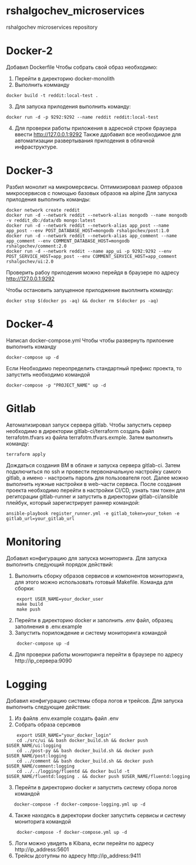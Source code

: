 # rshalgochev_microservices
rshalgochev microservices repository
# Docker-2
Добавил Dockerfile
Чтобы собрать свой образ необходимо:
1. Перейти в директорию docker-monolith
2. Выполнить комманду
```shell
docker build -t reddit:local-test .
```
3. Для запуска прилодения выполнить команду:
```shell
docker run -d -p 9292:9292 --name reddit reddit:local-test
```
4. Для проверки работы приложения в адресной строке браузера ввести
http://127.0.0.1:9292
Также ддобавил все необходимое для автоматизации развертывания прилодения в облачной инфраструктуре.

# Docker-3
Разбил монолит на микромерсвисы.
Оптимизировал размер образов микросервисов с помощью базовых образов на alpine
Для запуска прилодения выполнить команды:
```shell
docker network create reddit
docker run -d --network reddit --network-alias mongodb --name mongodb -v reddit_db:/data/db mongo:latest
docker run -d --network reddit --network-alias app_post --name app_post --env POST_DATABASE_HOST=mongodb rshalgochev/post:1.0
docker run -d --network reddit --network-alias app_comment --name app_comment --env COMMENT_DATABASE_HOST=mongodb rshalgochev/comment:2.0
docker run -d --network reddit --name app_ui -p 9292:9292 --env POST_SERVICE_HOST=app_post --env COMMENT_SERVICE_HOST=app_comment rshalgochev/ui:2.0
```
Проверить рабоу прилодения можно перейдя в браузере по адресу http://127.0.0.1:9292

Чтобы остановить запущенное прилоджение выоплнить команду:
```shell
docker stop $(docker ps -aq) && docker rm $(docker ps -aq)
```
# Docker-4
Написал docker-compose.yml
Чтобы чтобы развернуть прилоение выполнить команду
```shell
docker-compose up -d
```
Если Необходимо переопределить стандартный префикс проекта, то запустить необходимо командой
```shell
docker-compose -p "PROJECT_NAME" up -d
```
# Gitlab
Автоматизировал запуск сервера gitlab.
Чтобы запустить сервер необходимо в директории gitlab-ci/terraform создать файл terrafotm.tfvars из файла
terrafotm.tfvars.exmple. Затем выполнить команду:
```shell
terraform apply
```
Дождаться создания ВМ в облаке и запуска сервера gitlab-ci. Затем подключиться по ssh и провести первоначальную настройку
самого gitlab, а имено - настроить пароль для пользователя root.
Далее можно выполнить нужные настройки в web-части сервиса.
После создания проекта необходимо перейти в настройки CI/CD, узнать там токен для регитсрации gitlab-runner и запустить
в директории gitlab-ci/ansible плейбук, который зарегистрирует раннер командой:
```shell
ansible-playbook register_runner.yml -e gitlab_token=your_token -e gitlab_url=your_gitlab_url
```
# Monitoring
Добавил конфигурацию для запуска мониторинга.
Для запуска выполнить следующий порядок действий:
1. Выполнить сборку образов сервисов и компонентов мониторинга, для этого можно использовать готовый Makefile. Команда для сборки:
```shell
    export USER_NAME=your_docker_user
    make build
    make push
```
2. Перейти в директорию docker и заполнить .env файл, образец заполнения в .env.example
3. Запустить порилождение и систему мониторинга командой
```shell
    docker-compose up -d
```
4. Для проверки работы мониторинга перейти в браузере по адресу http://ip_сервера:9090

# Logging
Добавил конфигурацию системы сбора логов и трейсов.
Для запуска выполнить следующие действия:
1. Из файлв .env.example создать файл .env
2. Собрать образа серсивов
```shell
    export USER_NAME="your_docker_login"
    cd ./src/ui && bash docker_build.sh && docker push $USER_NAME/ui:logging
    cd ../post-py && bash docker_build.sh && docker push $USER_NAME/post:logging
    cd ../comment && bash docker_build.sh && docker push $USER_NAME/comment:logging
    cd ../../logging/fluentd && docker build -t $USER_NAME/fluentd:logging . && docker push $USER_NAME/fluentd:logging
```
3. Перейти в директорию docker и запустить систему сбора логов командой
```shell
   docker-compose -f docker-compose-logging.yml up -d
```
4. Также находясь в директории docker запустить сервисы и систему мониторига командой
```shell
    docker-compose -f docker-compose.yml up -d
```
5. Логи можно увидеть в Kibana, если перейти по адресу http://ip_address:5601
6. Трейсы дсотупны по адресу http://ip_address:9411
